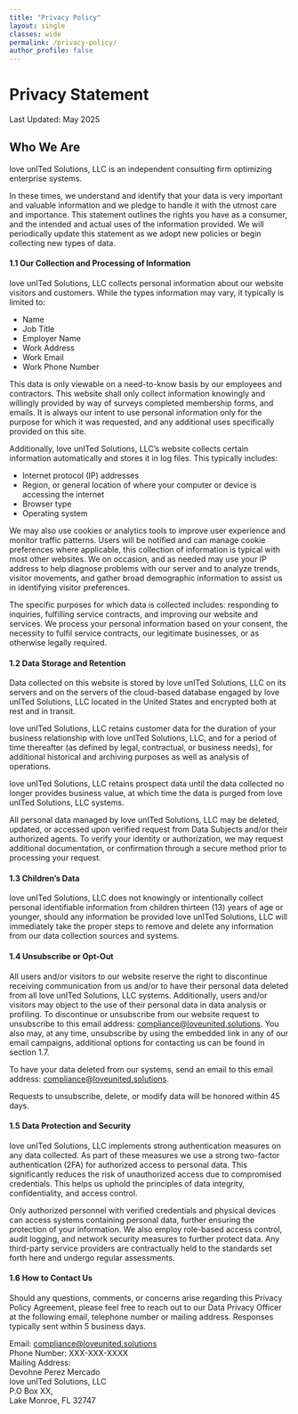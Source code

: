 ```yaml
---
title: "Privacy Policy"
layout: single
classes: wide
permalink: /privacy-policy/
author_profile: false
---
```


# Privacy Statement

Last Updated: May 2025

## Who We Are

love unITed Solutions, LLC is an independent consulting firm optimizing enterprise systems.

In these times, we understand and identify that your data is very important and valuable information and we pledge to handle it with the utmost care and importance. This statement outlines the rights you have as a consumer, and the intended and actual uses of the information provided. We will periodically update this statement as we adopt new policies or begin collecting new types of data.

#### 1.1 Our Collection and Processing of Information
love unITed Solutions, LLC collects personal information about our website visitors and customers. While the types information may vary, it typically is limited to:

- Name
- Job Title
- Employer Name
- Work Address
- Work Email
- Work Phone Number

This data is only viewable on a need-to-know basis by our employees and contractors. This website shall only collect information knowingly and willingly provided by way of surveys completed membership forms, and emails. It is always our intent to use personal information only for the purpose for which it was requested, and any additional uses specifically provided on this site.

Additionally, love unITed Solutions, LLC’s website collects certain information automatically and stores it in log files. This typically includes:

- Internet protocol (IP) addresses
- Region, or general location of where your computer or device is accessing the internet
- Browser type
- Operating system
  
We may also use cookies or analytics tools to improve user experience and monitor traffic patterns. Users will be notified and can manage cookie preferences where applicable, this collection of information is typical with most other websites. We on occasion, and as needed may use your IP address to help diagnose problems with our server and to analyze trends, visitor movements, and gather broad demographic information to assist us in identifying visitor preferences.

The specific purposes for which data is collected includes: responding to inquiries, fulfilling service contracts, and improving our website and services. We process your personal information based on your consent, the necessity to fulfil service contracts, our legitimate businesses, or as otherwise legally required.

#### 1.2 Data Storage and Retention
Data collected on this website is stored by love unITed Solutions, LLC on its servers and on the servers of the cloud-based database engaged by love unITed Solutions, LLC located in the United States and encrypted both at rest and in transit.

love unITed Solutions, LLC retains customer data for the duration of your business relationship with love unITed Solutions, LLC, and for a period of time thereafter (as defined by legal, contractual, or business needs), for additional historical and archiving purposes as well as analysis of operations.

love unITed Solutions, LLC retains prospect data until the data collected no longer provides business value, at which time the data is purged from love unITed Solutions, LLC systems. 

All personal data managed by love unITed Solutions, LLC may be deleted, updated, or accessed upon verified request from Data Subjects and/or their authorized agents. To verify your identity or authorization, we may request additional documentation, or confirmation through a secure method prior to processing your request.

#### 1.3 Children’s Data
love unITed Solutions, LLC does not knowingly or intentionally collect personal identifiable information from children thirteen (13) years of age or younger, should any information be provided love unITed Solutions, LLC will immediately take the proper steps to remove and delete any information from our data collection sources and systems.

#### 1.4 Unsubscribe or Opt-Out
All users and/or visitors to our website reserve the right to discontinue receiving communication from us and/or to have their personal data deleted from all love unITed Solutions, LLC systems. Additionally, users and/or visitors may object to the use of their personal data in data analysis or profiling. To discontinue or unsubscribe from our website request to unsubscribe to this email address: compliance@loveunited.solutions. You also may, at any time, unsubscribe by using the embedded link in any of our email campaigns, additional options for contacting us can be found in section 1.7.

To have your data deleted from our systems, send an email to this email address: compliance@loveunited.solutions.

Requests to unsubscribe, delete, or modify data will be honored within 45 days.

#### 1.5 Data Protection and Security
love unITed Solutions, LLC implements strong authentication measures on any data collected. As part of these measures we use a strong two-factor authentication (2FA) for authorized access to personal data. This significantly reduces the risk of unauthorized access due to compromised credentials. This helps us uphold the principles of data integrity, confidentiality, and access control. 

Only authorized personnel with verified credentials and physical devices can access systems containing personal data, further ensuring the protection of your information. We also employ role-based access control, audit logging, and network security measures to further protect data. Any third-party service providers are contractually held to the standards set forth here and undergo regular assessments.

#### 1.6 How to Contact Us
Should any questions, comments, or concerns arise regarding this Privacy Policy Agreement, please feel free to reach out to our Data Privacy Officer at the following email, telephone number or mailing address. Responses typically sent within 5 business days.


Email: compliance@loveunited.solutions<br>
Phone Number: XXX-XXX-XXXX<br>
Mailing Address:<br>
Devohne Perez Mercado<br>
love unITed Solutions, LLC<br>
P.O Box XX,<br>
Lake Monroe, FL 32747

